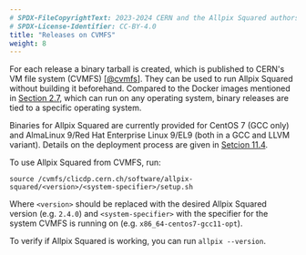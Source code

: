 ```yaml
---
# SPDX-FileCopyrightText: 2023-2024 CERN and the Allpix Squared authors
# SPDX-License-Identifier: CC-BY-4.0
title: "Releases on CVMFS"
weight: 8
---
```


For each release a binary tarball is created, which is published to CERN's VM file system (CVMFS) \[[@cvmfs]\]. They can be
used to run Allpix Squared without building it beforehand. Compared to the Docker images mentioned in
[Section 2.7](./07_docker_images.md), which can run on any operating system, binary releases are tied to a specific operating
system.

Binaries for Allpix Squared are currently provided for CentOS 7 (GCC only) and AlmaLinux 9/Red Hat Enterprise Linux 9/EL9 (both in a GCC and LLVM variant).
Details on the deployment process are given in [Setcion 11.4](../11_devtools/04_deployment.md).

To use Allpix Squared from CVMFS, run:

```shell
source /cvmfs/clicdp.cern.ch/software/allpix-squared/<version>/<system-specifier>/setup.sh
```

Where `<version>` should be replaced with the desired Allpix Squared version (e.g. `2.4.0`) and `<system-specifier>` with the
specifier for the system CVMFS is running on (e.g. `x86_64-centos7-gcc11-opt`).

To verify if Allpix Squared is working, you can run `allpix --version`.


[@cvmfs]: https://pos.sissa.it/070/052/
